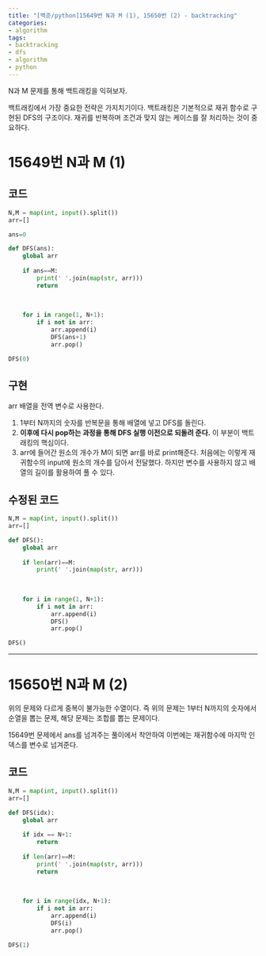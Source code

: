 ```yaml
---
title: "[백준/python]15649번 N과 M (1), 15650번 (2) - backtracking"
categories:
- algorithm
tags:
- backtracking
- dfs
- algorithm
- python
---
```


N과 M 문제를 통해 백트래킹을 익혀보자.

백트래킹에서 가장 중요한 전략은 가지치기이다. 백트래킹은 기본적으로 재귀 함수로 구현된 DFS의 구조이다. 재귀를 반복하며 조건과 맞지 않는 케이스를 잘 처리하는 것이 중요하다.

# 15649번 N과 M (1)

## 코드

```python
N,M = map(int, input().split())
arr=[]

ans=0   

def DFS(ans):
    global arr
    
    if ans==M:
        print(' '.join(map(str, arr)))
        return
        
        
        
    for i in range(1, N+1):
        if i not in arr:
            arr.append(i)
            DFS(ans+1)
            arr.pop()

DFS(0)
```

## 구현

arr 배열을 전역 변수로 사용한다. 

1. 1부터 N까지의 숫자를 반복문을 통해 배열에 넣고 DFS를 돌린다. 
2. **이후에 다시 pop하는 과정을 통해 DFS 실행 이전으로 되돌려 준다.** 이 부분이 백트래킹의 핵심이다. 
3. arr에 들어간 원소의 개수가 M이 되면 arr를 바로 print해준다. 처음에는 이렇게 재귀함수의 input에 원소의 개수를 담아서 전달했다. 하지만 변수를 사용하지 않고 배열의 길이를 활용하여 풀 수 있다.

## 수정된 코드

```python
N,M = map(int, input().split())
arr=[]

def DFS():
    global arr
    
    if len(arr)==M:
        print(' '.join(map(str, arr)))
        
        
        
    for i in range(1, N+1):
        if i not in arr:
            arr.append(i)
            DFS()
            arr.pop()

DFS()
```

---

# 15650번 N과 M (2)

위의 문제와 다르게 중복이 불가능한 수열이다. 즉 위의 문제는 1부터 N까지의 숫자에서 순열을 뽑는 문제, 해당 문제는 조합를 뽑는 문제이다.

15649번 문제에서 ans를 넘겨주는 풀이에서 착안하여 이번에는 재귀함수에 마지막 인덱스를 변수로 넘겨준다.

## 코드

```python
N,M = map(int, input().split())
arr=[]

def DFS(idx):
    global arr
    
    if idx == N+1:
        return 
    
    if len(arr)==M:
        print(' '.join(map(str, arr)))
        return
        
        
        
    for i in range(idx, N+1):
        if i not in arr:
            arr.append(i)
            DFS(i)
            arr.pop()

DFS(1)
```
